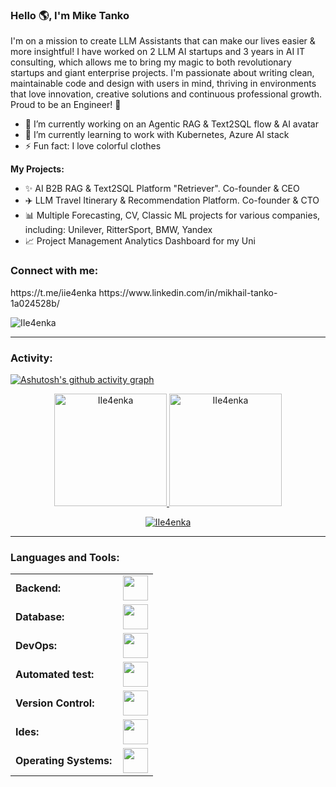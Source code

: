 <link rel="stylesheet" type='text/css' href="https://cdn.jsdelivr.net/gh/devicons/devicon@latest/devicon.min.css" />

### Hello 🌎, I'm Mike Tanko

I'm on a mission to create LLM Assistants that can make our lives easier & more insightful! I have worked on 2 LLM AI startups and 3 years in AI IT consulting, which allows me to bring my magic to both revolutionary startups and giant enterprise projects. I'm passionate about writing clean, maintainable code and design with users in mind, thriving in environments that love innovation, creative solutions and continuous professional growth. 
Proud to be an Engineer! 🚀

  - 🔭 I’m currently working on an Agentic RAG & Text2SQL flow & AI avatar
  - 🌱 I’m currently learning to work with Kubernetes, Azure AI stack
  - ⚡ Fun fact: I love colorful clothes


**My Projects:**
- ✨ AI B2B RAG & Text2SQL Platform "Retriever". Co-founder & CEO
- ✈️ LLM Travel Itinerary & Recommendation Platform. Co-founder & CTO
- 📊 Multiple Forecasting, CV, Classic ML projects for various companies, including: Unilever, RitterSport, BMW, Yandex
- 📈 Project Management Analytics Dashboard for my Uni


<h3 align="left">Connect with me:</h3>
https://t.me/iie4enka
https://www.linkedin.com/in/mikhail-tanko-1a024528b/

<p align="left"> <img src="https://komarev.com/ghpvc/?username=IIe4enka&label=Profile%20views&color=0e75b6&style=flat" alt="IIe4enka" /> </p>


------
<h3 align="left">Activity:</h3>

[![Ashutosh's github activity graph](https://github-readme-activity-graph.vercel.app/graph?username=IIe4enka&bg_color=100f0f&color=4c5e9e&line=4c569e&point=403e41&area=true&hide_border=true)](https://github.com/IIe4enka/github-readme-activity-graph)

<div align="center">
  <a href="https://github.com/IIe4enka">
    <img height="180em" src="https://github-readme-stats.vercel.app/api/top-langs?username=IIe4enka&show_icons=true&locale=en&layout=compact&theme=tokyonight" alt="IIe4enka"/>
    <img height="180em" src="https://github-readme-stats.vercel.app/api?username=IIe4enka&show_icons=true&locale=en&layout=compact&theme=tokyonight" alt="IIe4enka"/>
  </a>
</div>
<p align="center">
  <a href="https://github.com/IIe4enka">
    <img src="https://github-readme-streak-stats.herokuapp.com/?user=IIe4enka&&theme=tokyonight" alt="IIe4enka" />
  </a>
</p>

------
<h3 align="left">Languages and Tools:</h3>
<table>
    <tr>
        <td style="font-weight: bold; padding-right: 10px; vertical-align: center; border: none;">Backend:</td>
        <td><img height="40" src="https://skillicons.dev/icons?i=cs,net,python, fastapi,flask"/></td>
    </tr>
    <tr>
        <td style="font-weight: bold; padding-right: 10px; vertical-align: center; border: none;">Database:</td>
        <td><img height="40" src="https://skillicons.dev/icons?i=mysql,postgresql,mongodb,elasticsearch,cassandra, grafana"/></td>
    </tr>
    <tr>
        <td style="font-weight: bold; padding-right: 10px; vertical-align: center; border: none;">DevOps:</td>
        <td><img height="40" src="https://skillicons.dev/icons?i=docker,kubernetes"/></td>
    </tr>
    <tr>
        <td style="font-weight: bold; padding-right: 10px; vertical-align: center; border: none;">Automated test:</td>
        <td><img height="40" src="https://skillicons.dev/icons?i=selenium,jest,pytest"/></td>
    </tr>
    <tr>
        <td style="font-weight: bold; padding-right: 10px; vertical-align: center; border: none;">Version Control:</td>
        <td><img height="40" src="https://skillicons.dev/icons?i=git,github,gitlab"/></td>
    </tr>
    <tr>
        <td style="font-weight: bold; padding-right: 10px; vertical-align: center; border: none;">Ides:</td>
        <td><img height="40" src="https://skillicons.dev/icons?i=vscode,visualstudio"/></td>
    </tr>
    <tr>
        <td style="font-weight: bold; padding-right: 10px; vertical-align: center; border: none;">Operating Systems:</td>
        <td><img height="40" src="https://skillicons.dev/icons?i=windows,ubuntu,debian"/></td>
    </tr>
</table>
